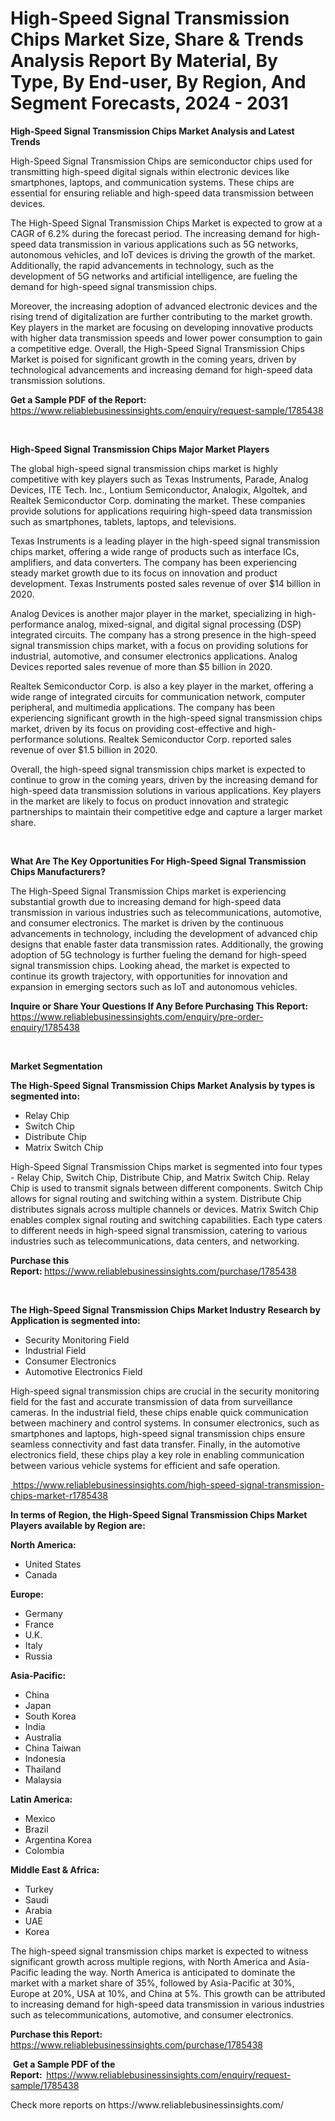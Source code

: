 <p><h1>High-Speed Signal Transmission Chips Market Size, Share & Trends Analysis Report By Material, By Type, By End-user, By Region, And Segment Forecasts, 2024 - 2031</h1></p><p><strong>High-Speed Signal Transmission Chips Market Analysis and Latest Trends</strong></p>
<p><p>High-Speed Signal Transmission Chips are semiconductor chips used for transmitting high-speed digital signals within electronic devices like smartphones, laptops, and communication systems. These chips are essential for ensuring reliable and high-speed data transmission between devices.</p><p>The High-Speed Signal Transmission Chips Market is expected to grow at a CAGR of 6.2% during the forecast period. The increasing demand for high-speed data transmission in various applications such as 5G networks, autonomous vehicles, and IoT devices is driving the growth of the market. Additionally, the rapid advancements in technology, such as the development of 5G networks and artificial intelligence, are fueling the demand for high-speed signal transmission chips.</p><p>Moreover, the increasing adoption of advanced electronic devices and the rising trend of digitalization are further contributing to the market growth. Key players in the market are focusing on developing innovative products with higher data transmission speeds and lower power consumption to gain a competitive edge. Overall, the High-Speed Signal Transmission Chips Market is poised for significant growth in the coming years, driven by technological advancements and increasing demand for high-speed data transmission solutions.</p></p>
<p><strong>Get a Sample PDF of the Report:&nbsp;</strong> <a href="https://www.reliablebusinessinsights.com/enquiry/request-sample/1785438">https://www.reliablebusinessinsights.com/enquiry/request-sample/1785438</a></p>
<p>&nbsp;</p>
<p><strong>High-Speed Signal Transmission Chips Major Market Players</strong></p>
<p><p>The global high-speed signal transmission chips market is highly competitive with key players such as Texas Instruments, Parade, Analog Devices, ITE Tech. Inc., Lontium Semiconductor, Analogix, Algoltek, and Realtek Semiconductor Corp. dominating the market. These companies provide solutions for applications requiring high-speed data transmission such as smartphones, tablets, laptops, and televisions.</p><p>Texas Instruments is a leading player in the high-speed signal transmission chips market, offering a wide range of products such as interface ICs, amplifiers, and data converters. The company has been experiencing steady market growth due to its focus on innovation and product development. Texas Instruments posted sales revenue of over $14 billion in 2020.</p><p>Analog Devices is another major player in the market, specializing in high-performance analog, mixed-signal, and digital signal processing (DSP) integrated circuits. The company has a strong presence in the high-speed signal transmission chips market, with a focus on providing solutions for industrial, automotive, and consumer electronics applications. Analog Devices reported sales revenue of more than $5 billion in 2020.</p><p>Realtek Semiconductor Corp. is also a key player in the market, offering a wide range of integrated circuits for communication network, computer peripheral, and multimedia applications. The company has been experiencing significant growth in the high-speed signal transmission chips market, driven by its focus on providing cost-effective and high-performance solutions. Realtek Semiconductor Corp. reported sales revenue of over $1.5 billion in 2020.</p><p>Overall, the high-speed signal transmission chips market is expected to continue to grow in the coming years, driven by the increasing demand for high-speed data transmission solutions in various applications. Key players in the market are likely to focus on product innovation and strategic partnerships to maintain their competitive edge and capture a larger market share.</p></p>
<p>&nbsp;</p>
<p><strong>What Are The Key Opportunities For High-Speed Signal Transmission Chips Manufacturers?</strong></p>
<p><p>The High-Speed Signal Transmission Chips market is experiencing substantial growth due to increasing demand for high-speed data transmission in various industries such as telecommunications, automotive, and consumer electronics. The market is driven by the continuous advancements in technology, including the development of advanced chip designs that enable faster data transmission rates. Additionally, the growing adoption of 5G technology is further fueling the demand for high-speed signal transmission chips. Looking ahead, the market is expected to continue its growth trajectory, with opportunities for innovation and expansion in emerging sectors such as IoT and autonomous vehicles.</p></p>
<p><strong>Inquire or Share Your Questions If Any Before Purchasing This Report:</strong> <a href="https://www.reliablebusinessinsights.com/enquiry/pre-order-enquiry/1785438">https://www.reliablebusinessinsights.com/enquiry/pre-order-enquiry/1785438</a></p>
<p>&nbsp;</p>
<p><strong>Market Segmentation</strong></p>
<p><strong>The High-Speed Signal Transmission Chips Market Analysis by types is segmented into:</strong></p>
<p><ul><li>Relay Chip</li><li>Switch Chip</li><li>Distribute Chip</li><li>Matrix Switch Chip</li></ul></p>
<p><p>High-Speed Signal Transmission Chips market is segmented into four types - Relay Chip, Switch Chip, Distribute Chip, and Matrix Switch Chip. Relay Chip is used to transmit signals between different components. Switch Chip allows for signal routing and switching within a system. Distribute Chip distributes signals across multiple channels or devices. Matrix Switch Chip enables complex signal routing and switching capabilities. Each type caters to different needs in high-speed signal transmission, catering to various industries such as telecommunications, data centers, and networking.</p></p>
<p><strong>Purchase this Report:&nbsp;</strong><a href="https://www.reliablebusinessinsights.com/purchase/1785438">https://www.reliablebusinessinsights.com/purchase/1785438</a></p>
<p>&nbsp;</p>
<p><strong>The High-Speed Signal Transmission Chips Market Industry Research by Application is segmented into:</strong></p>
<p><ul><li>Security Monitoring Field</li><li>Industrial Field</li><li>Consumer Electronics</li><li>Automotive Electronics Field</li></ul></p>
<p><p>High-speed signal transmission chips are crucial in the security monitoring field for the fast and accurate transmission of data from surveillance cameras. In the industrial field, these chips enable quick communication between machinery and control systems. In consumer electronics, such as smartphones and laptops, high-speed signal transmission chips ensure seamless connectivity and fast data transfer. Finally, in the automotive electronics field, these chips play a key role in enabling communication between various vehicle systems for efficient and safe operation.</p></p>
<p><a href="https://www.reliablebusinessinsights.com/high-speed-signal-transmission-chips-market-r1785438">&nbsp;https://www.reliablebusinessinsights.com/high-speed-signal-transmission-chips-market-r1785438</a></p>
<p><strong>In terms of Region, the High-Speed Signal Transmission Chips Market Players available by Region are:</strong></p>
<p>
    <p> <strong> North America: </strong>
        <ul>
            <li>United States</li>
            <li>Canada</li>
        </ul>
        </p> 
    <p> <strong> Europe: </strong>
        <ul>
            <li>Germany</li>
            <li>France</li>
            <li>U.K.</li>
            <li>Italy</li>
            <li>Russia</li>
        </ul>
        </p> 
    <p> <strong> Asia-Pacific: </strong>
        <ul>
            <li>China</li>
            <li>Japan</li>
            <li>South Korea</li>
            <li>India</li>
            <li>Australia</li>
            <li>China Taiwan</li>
            <li>Indonesia</li>
            <li>Thailand</li>
            <li>Malaysia</li>
        </ul>
        </p> 
    <p> <strong> Latin America: </strong>
        <ul>
            <li>Mexico</li>
            <li>Brazil</li>
            <li>Argentina Korea</li>
            <li>Colombia</li>
        </ul>
        </p> 
    <p> <strong> Middle East & Africa: </strong>
        <ul>
            <li>Turkey</li>
            <li>Saudi</li>
            <li>Arabia</li>
            <li>UAE</li>
            <li>Korea</li>
        </ul>
    </p>
    </p>
<p><p>The high-speed signal transmission chips market is expected to witness significant growth across multiple regions, with North America and Asia-Pacific leading the way. North America is anticipated to dominate the market with a market share of 35%, followed by Asia-Pacific at 30%, Europe at 20%, USA at 10%, and China at 5%. This growth can be attributed to increasing demand for high-speed data transmission in various industries such as telecommunications, automotive, and consumer electronics.</p></p>
<p><strong>Purchase this Report: </strong><a href="https://www.reliablebusinessinsights.com/purchase/1785438">https://www.reliablebusinessinsights.com/purchase/1785438</a></p>
<p>&nbsp;<strong>Get a Sample PDF of the Report:&nbsp;&nbsp;</strong><a href="https://www.reliablebusinessinsights.com/enquiry/request-sample/1785438">https://www.reliablebusinessinsights.com/enquiry/request-sample/1785438</a></p>
<p><strong></strong></p>
<p>Check more reports on https://www.reliablebusinessinsights.com/</p>